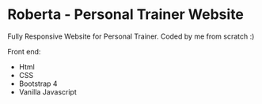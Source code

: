 # Roberta - Personal Trainer Website

Fully Responsive Website for Personal Trainer.
Coded by me from scratch :)

Front end:

* Html
* CSS
* Bootstrap 4
* Vanilla Javascript

